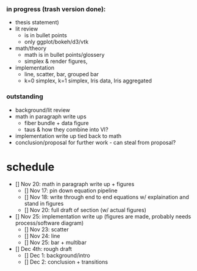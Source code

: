 ### in progress (trash version done):
 * thesis statement)
 * lit review 
    * is in bullet points
    * only ggplot/bokeh/d3/vtk
 * math/theory
    * math is in bullet points/glossery
    * simplex & render figures, 
 * implementation
    * line, scatter, bar, grouped bar
    * k=0 simplex, k=1 simplex, Iris data, Iris aggregated
 ### outstanding
 * background/lit review
 * math in paragraph write ups
    * fiber bundle + data figure
    * taus & how they combine into VI?
 * implementation write up tied back to math
 * conclusion/proposal for further work - can steal from proposal?
        
# schedule
 
- [] Nov 20: math in paragraph write up + figures
    - [] Nov 17: pin down equation pipeline
    - [] Nov 18: write through end to end equations w/ explaination and stand in figures
    - [] Nov 20: full draft of section (w/ actual figures)
- [] Nov 25: implementation write up (figures are made, probably needs process/software diagram)
    - [] Nov 23: scatter
    - [] Nov 24: line
    - [] Nov 25: bar + multibar
- [] Dec 4th: rough draft
    - [] Dec 1: background/intro
    - [] Dec 2: conclusion + transitions

